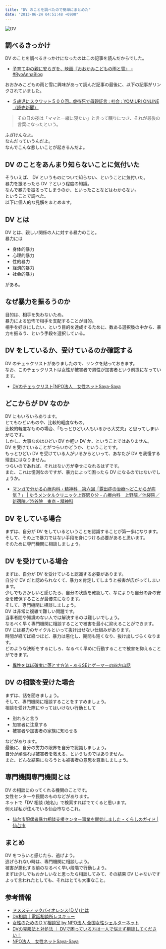 ```yaml
---
title: "DV のことを調べたので簡単にまとめた"
date: "2013-06-24 04:51:48 +0900"
---
```


![DV](/images/2013/06/20130623_dv-300x300.png)

## 調べるきっかけ

DV のことを調べるきっかけになったのはこの記事を読んだからでした。

- [子育て中の親に安らぎを、映画『おおかみこどもの雨と雪』 - #RyoAnnaBlog](http://d.hatena.ne.jp/RyoAnna/20130617/1371476485)

おおかみこどもの雨と雪に興味があって読んだ記事の最後に、以下の記事がリンクされていました。

- [５歳児にスクワット５００回…虐待死で母親証言 : 社会 : YOMIURI ONLINE（読売新聞）](http://www.yomiuri.co.jp/national/news/20130613-OYT1T00358.htm)

> その日の夜は「ママと一緒に寝たい」と言って眠りにつき、それが最後の言葉になったという。

ふざけんなよ。  
なんだっていうんだよ。  
なんでこんな悲しいことが起きるんだよ。

## DV のことをあんまり知らないことに気付いた

そういえば、 DV というものについて知らない、ということに気付いた。  
暴力を振るったら DV ？という程度の知識。  
なんで暴力を振るってしまうのか、といったことなどはわからない。  
ということで調べた。  
以下に個人的な見解をまとめます。

## DV とは

DV とは、親しい関係の人に対する暴力のこと。  
暴力には

- 身体的暴力
- 心理的暴力
- 性的暴力
- 経済的暴力
- 社会的暴力

がある。

## なぜ暴力を振るうのか

目的は、相手を失わないため。  
暴力による恐怖で相手を支配することが目的。  
相手を好きにしたい、という目的を達成するために、数ある選択肢の中から、暴力を振るう、という手段を選択している。

## DV をしているか、受けているのか確認する

DV のチェックリストがありましたので、リンクを貼っておきます。  
なお、このチェックリストは女性が被害者で男性が加害者という前提になっています。

- [DVのチェックリスト|NPO法人　女性ネットSaya-Saya](http://saya-saya.net/toujisha/checklist.html)

## どこからが DV なのか

DV にもいろいろあります。  
とてもひどいものや、比較的軽度なもの。  
比較的軽度なものの場合、「もっとひどい人もいるから大丈夫」と思ってしまいがちです。  
しかし、大事なのはひどい DV か軽い DV か、ということではありません。  
DV を受けていることがつらいかどうか、ということです。  
もっとひどい DV を受けている人がいるからといって、あなたが DV を我慢する理由にはなりません。  
つらいのであれば、それはない方が幸せになれるはずです。  
また、これは憶測なのですが、暴力によって困ったら DV になるのではないでしょうか。

- [マンガで分かる心療内科・精神科　第六回「露出症の治療～どこからが病気？」 | ゆうメンタルクリニック上野駅０分・心療内科　上野院／池袋院／新宿院／渋谷院　東京・精神科](http://yucl.net/man/18.html)

## DV をしている場合

まずは、自分が DV をしているということを認識することが第一歩になります。  
そして、その上で暴力ではない手段を身につける必要があると思います。  
そのために専門機関に相談しましょう。

## DV を受けている場合

まずは、自分が DV を受けていると認識する必要があります。  
自分で DV だと認められなくて、暴力を肯定してしまうと被害が広がってしまいます。  
少しでもおかしいと感じたら、自分の状態を確認して、なによりも自分の身の安全を確保することが最優先になります。  
そして、専門機関に相談しましょう。  
DV は非常に複雑で難しい問題です。  
当事者間や知識のない人では解決するのは難しいでしょう。  
なるべく早く専門機関に相談することで被害を最小に抑えることができます。  
DV には暴力のサイクルといって抜け出せない仕組みがあります。  
時間が経てば経つほど、暴力は悪化し、期間も短くなり、抜け出しづらくなります。  
どのような決断をするにしろ、なるべく早めに行動することで被害を抑えることができます。

- [異性をほぼ確実に落とす方法 - あるSEとゲーマーの四方山話](http://finalf12.blog82.fc2.com/blog-entry-511.html)

## DV の相談を受けた場合

まずは、話を聞きましょう。  
そして、専門機関に相談することをすすめましょう。  
相談を受けた際にやってはいけない行動として

- 別れろと言う
- 加害者に注意する
- 被害者や加害者の家族に知らせる

などがあります。  
最後に、自分の労力の限界を自分で認識しましょう。  
自分が頑張れば被害者を救える、というものではありません。  
また、どんな結果になろうとも被害者の意思を尊重しましょう。

## 専門機関専門機関とは

DV の相談にのってくれる機関のことです。  
女性センターや民間のものなどがあります。  
ネットで「DV 相談 (地名)」で検索すればでてくると思います。  
例えば私が住んでいる仙台市ならこれ。

- [仙台市配偶者暴力相談支援センター事業を開始しました - くらしのガイド | 仙台市](http://www.city.sendai.jp/manabu/danjo/danjo/1207539_1777.html)

## まとめ

DV をつらいと感じたら、逃げよう。  
逃げられない時は、専門機関に相談しよう。  
被害が悪化する前のなるべく早い段階で行動しよう。  
まずは少しでもおかしいなと思ったら相談してみて、その結果 DV じゃないですよって言われたとしても、それはとても大事なこと。

## 参考情報

- [ドメスティックバイオレンス(ＤＶ)とは](http://homepage1.nifty.com/womens-net-kobe/what.htm)
- [DV相談｜電話相談所レスキュー](http://www.mind-rescue.com/consultation/tel/dv.html)
- [女性のためのＤＶ相談室 by NPO法人 全国女性シェルターネット](http://nwsnet.or.jp/index.html)
- [DVの克服法と対処法 ｜ DVで困っている方は一人で悩まず相談してください！](http://www.heroinefilms.net/)
- [NPO法人　女性ネットSaya-Saya](http://saya-saya.net/)
